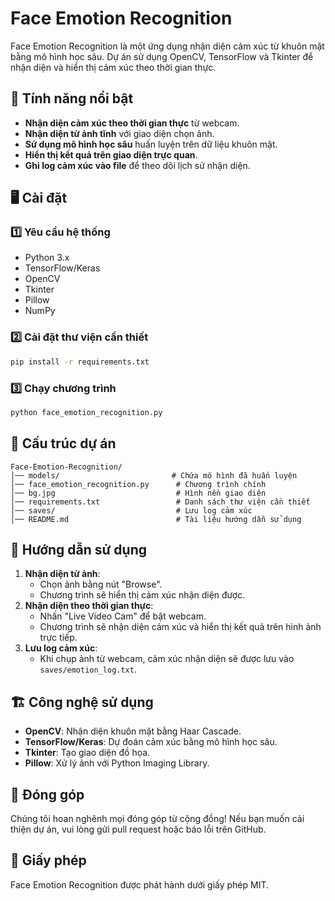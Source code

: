 # Face Emotion Recognition

Face Emotion Recognition là một ứng dụng nhận diện cảm xúc từ khuôn mặt bằng mô hình học sâu. Dự án sử dụng OpenCV, TensorFlow và Tkinter để nhận diện và hiển thị cảm xúc theo thời gian thực.

## 🚀 Tính năng nổi bật
- **Nhận diện cảm xúc theo thời gian thực** từ webcam.
- **Nhận diện từ ảnh tĩnh** với giao diện chọn ảnh.
- **Sử dụng mô hình học sâu** huấn luyện trên dữ liệu khuôn mặt.
- **Hiển thị kết quả trên giao diện trực quan**.
- **Ghi log cảm xúc vào file** để theo dõi lịch sử nhận diện.

## 🖥️ Cài đặt
### 1️⃣ Yêu cầu hệ thống
- Python 3.x
- TensorFlow/Keras
- OpenCV
- Tkinter
- Pillow
- NumPy

### 2️⃣ Cài đặt thư viện cần thiết
```sh
pip install -r requirements.txt
```

### 3️⃣ Chạy chương trình
```sh
python face_emotion_recognition.py
```

## 📌 Cấu trúc dự án
```
Face-Emotion-Recognition/
│── models/                         # Chứa mô hình đã huấn luyện
│── face_emotion_recognition.py      # Chương trình chính
│── bg.jpg                           # Hình nền giao diện
│── requirements.txt                 # Danh sách thư viện cần thiết
│── saves/                           # Lưu log cảm xúc
│── README.md                        # Tài liệu hướng dẫn sử dụng
```

## 🎯 Hướng dẫn sử dụng
1. **Nhận diện từ ảnh**:
   - Chọn ảnh bằng nút "Browse".
   - Chương trình sẽ hiển thị cảm xúc nhận diện được.
2. **Nhận diện theo thời gian thực**:
   - Nhấn "Live Video Cam" để bật webcam.
   - Chương trình sẽ nhận diện cảm xúc và hiển thị kết quả trên hình ảnh trực tiếp.
3. **Lưu log cảm xúc**:
   - Khi chụp ảnh từ webcam, cảm xúc nhận diện sẽ được lưu vào `saves/emotion_log.txt`.

## 🏗️ Công nghệ sử dụng
- **OpenCV**: Nhận diện khuôn mặt bằng Haar Cascade.
- **TensorFlow/Keras**: Dự đoán cảm xúc bằng mô hình học sâu.
- **Tkinter**: Tạo giao diện đồ họa.
- **Pillow**: Xử lý ảnh với Python Imaging Library.

## 🤝 Đóng góp
Chúng tôi hoan nghênh mọi đóng góp từ cộng đồng! Nếu bạn muốn cải thiện dự án, vui lòng gửi pull request hoặc báo lỗi trên GitHub.

## 📜 Giấy phép
Face Emotion Recognition được phát hành dưới giấy phép MIT.

